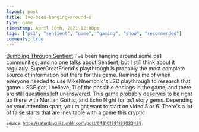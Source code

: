 ```yaml
---
layout: post
title: Ive-been-hanging-around-s
type: game
timestamp: April 10th, 2021 12:00pm
tags: ["ps1", "sentient", "game", "gaming", "show", "recommended"]
comments: true
---
```


<p class="npf_link" data-npf='{"type":"link","url":"https://href.li/?http://www.youtube.com/playlist?list=PLaSPgE4K0SB2BfYFVQWQYc_igiW4H2h-N","display_url":"https://href.li/?http://www.youtube.com/playlist?list=PLaSPgE4K0SB2BfYFVQWQYc_igiW4H2h-N","title":"Bumbling Through Sentient","site_name":"YouTube","poster":[{"media_key":"d2e92f38a62c9b0baa3f9854e28a96af:9b1c32f5ffb91e76-d2","type":"image/jpeg","width":168,"height":94}]}'><a href="https://href.li/?http://www.youtube.com/playlist?list=PLaSPgE4K0SB2BfYFVQWQYc_igiW4H2h-N" target="_blank">Bumbling Through Sentient</a>
I've been hanging around some ps1 communities, and no one talks about Sentient, but I still think about it regularly.  
SuperGreatFriend's playthrough is probably the most complete source of information out there for this game.  Reminds me of when everyone needed to use MikeNnemonic's LSD playthrough to research that game&hellip;  SGF got, I believe, 11 of the possible endings in the game, and there are still questions left unanswered.  This game probably deserves to be right up there with Martian Gothic, and Echo Night for ps1 story gems.  
Depending on your attention span, you might want to start on video 5 or 6.  There's a lot of false starts that are inevitable with a game this cryptic.
  
<small>source: https://saturdayxiii.tumblr.com/post/648101381193023488</small>